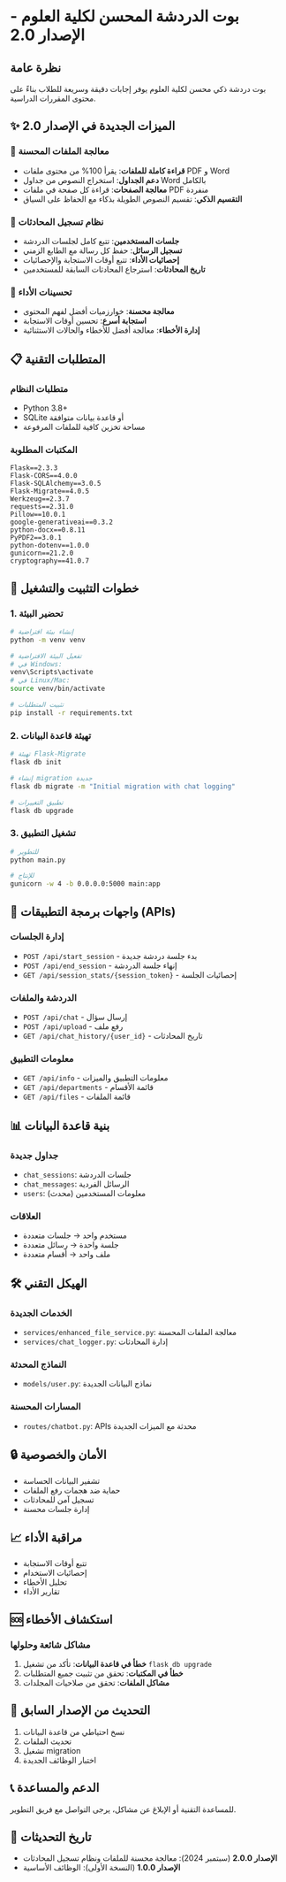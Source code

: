 # بوت الدردشة المحسن لكلية العلوم - الإصدار 2.0

## نظرة عامة
بوت دردشة ذكي محسن لكلية العلوم يوفر إجابات دقيقة وسريعة للطلاب بناءً على محتوى المقررات الدراسية.

## ✨ الميزات الجديدة في الإصدار 2.0

### 🔧 معالجة الملفات المحسنة
- **قراءة كاملة للملفات**: يقرأ 100% من محتوى ملفات PDF و Word
- **دعم الجداول**: استخراج النصوص من جداول Word بالكامل
- **معالجة الصفحات**: قراءة كل صفحة في ملفات PDF منفردة
- **التقسيم الذكي**: تقسيم النصوص الطويلة بذكاء مع الحفاظ على السياق

### 💬 نظام تسجيل المحادثات
- **جلسات المستخدمين**: تتبع كامل لجلسات الدردشة
- **تسجيل الرسائل**: حفظ كل رسالة مع الطابع الزمني
- **إحصائيات الأداء**: تتبع أوقات الاستجابة والإحصائيات
- **تاريخ المحادثات**: استرجاع المحادثات السابقة للمستخدمين

### 🚀 تحسينات الأداء
- **معالجة محسنة**: خوارزميات أفضل لفهم المحتوى
- **استجابة أسرع**: تحسين أوقات الاستجابة
- **إدارة الأخطاء**: معالجة أفضل للأخطاء والحالات الاستثنائية

## 📋 المتطلبات التقنية

### متطلبات النظام
- Python 3.8+
- SQLite أو قاعدة بيانات متوافقة
- مساحة تخزين كافية للملفات المرفوعة

### المكتبات المطلوبة
```
Flask==2.3.3
Flask-CORS==4.0.0
Flask-SQLAlchemy==3.0.5
Flask-Migrate==4.0.5
Werkzeug==2.3.7
requests==2.31.0
Pillow==10.0.1
google-generativeai==0.3.2
python-docx==0.8.11
PyPDF2==3.0.1
python-dotenv==1.0.0
gunicorn==21.2.0
cryptography==41.0.7
```

## 🚀 خطوات التثبيت والتشغيل

### 1. تحضير البيئة
```bash
# إنشاء بيئة افتراضية
python -m venv venv

# تفعيل البيئة الافتراضية
# في Windows:
venv\Scripts\activate
# في Linux/Mac:
source venv/bin/activate

# تثبيت المتطلبات
pip install -r requirements.txt
```

### 2. تهيئة قاعدة البيانات
```bash
# تهيئة Flask-Migrate
flask db init

# إنشاء migration جديدة
flask db migrate -m "Initial migration with chat logging"

# تطبيق التغييرات
flask db upgrade
```

### 3. تشغيل التطبيق
```bash
# للتطوير
python main.py

# للإنتاج
gunicorn -w 4 -b 0.0.0.0:5000 main:app
```

## 🔗 واجهات برمجة التطبيقات (APIs)

### إدارة الجلسات
- `POST /api/start_session` - بدء جلسة دردشة جديدة
- `POST /api/end_session` - إنهاء جلسة الدردشة
- `GET /api/session_stats/{session_token}` - إحصائيات الجلسة

### الدردشة والملفات
- `POST /api/chat` - إرسال سؤال
- `POST /api/upload` - رفع ملف
- `GET /api/chat_history/{user_id}` - تاريخ المحادثات

### معلومات التطبيق
- `GET /api/info` - معلومات التطبيق والميزات
- `GET /api/departments` - قائمة الأقسام
- `GET /api/files` - قائمة الملفات

## 📊 بنية قاعدة البيانات

### جداول جديدة
- `chat_sessions`: جلسات الدردشة
- `chat_messages`: الرسائل الفردية
- `users`: معلومات المستخدمين (محدث)

### العلاقات
- مستخدم واحد → جلسات متعددة
- جلسة واحدة → رسائل متعددة
- ملف واحد → أقسام متعددة

## 🛠️ الهيكل التقني

### الخدمات الجديدة
- `services/enhanced_file_service.py`: معالجة الملفات المحسنة
- `services/chat_logger.py`: إدارة المحادثات

### النماذج المحدثة
- `models/user.py`: نماذج البيانات الجديدة

### المسارات المحسنة
- `routes/chatbot.py`: APIs محدثة مع الميزات الجديدة

## 🔒 الأمان والخصوصية
- تشفير البيانات الحساسة
- حماية ضد هجمات رفع الملفات
- تسجيل آمن للمحادثات
- إدارة جلسات محسنة

## 📈 مراقبة الأداء
- تتبع أوقات الاستجابة
- إحصائيات الاستخدام
- تحليل الأخطاء
- تقارير الأداء

## 🆘 استكشاف الأخطاء

### مشاكل شائعة وحلولها
1. **خطأ في قاعدة البيانات**: تأكد من تشغيل `flask db upgrade`
2. **خطأ في المكتبات**: تحقق من تثبيت جميع المتطلبات
3. **مشاكل الملفات**: تحقق من صلاحيات المجلدات

## 🔄 التحديث من الإصدار السابق
1. نسخ احتياطي من قاعدة البيانات
2. تحديث الملفات
3. تشغيل migration
4. اختبار الوظائف الجديدة

## 📞 الدعم والمساعدة
للمساعدة التقنية أو الإبلاغ عن مشاكل، يرجى التواصل مع فريق التطوير.

## 📅 تاريخ التحديثات
- **الإصدار 2.0.0** (سبتمبر 2024): معالجة محسنة للملفات ونظام تسجيل المحادثات
- **الإصدار 1.0.0** (النسخة الأولى): الوظائف الأساسية
